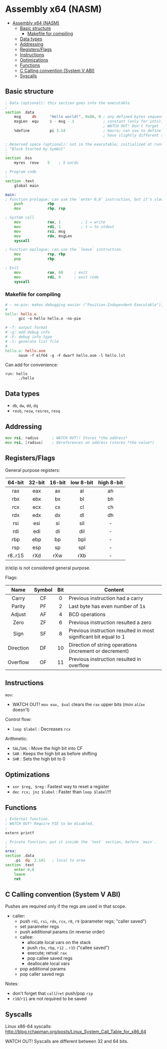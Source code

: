 # Assembly x64 (NASM)

- [Assembly x64 (NASM)](#assembly-x64-nasm)
  - [Basic structure](#basic-structure)
    - [Makefile for compiling](#makefile-for-compiling)
  - [Data types](#data-types)
  - [Addressing](#addressing)
  - [Registers/Flags](#registersflags)
  - [Instructions](#instructions)
  - [Optimizations](#optimizations)
  - [Functions](#functions)
  - [C Calling convention (System V ABI)](#c-calling-convention-system-v-abi)
  - [Syscalls](#syscalls)

## Basic structure

```asm
; Data (optional): this section goes into the executable
;
section .data
    msg     db      "Hello world!", 0x0A, 0 ; any defined bytes sequence is called a "string"
    msgLen  equ     $ - msg - 1             ; constant (only for ints); `$` is the current address
                                            ; WATCH OUT! Don't forget `-1` (terminator) when printing a string
    %define         pi 3.14                 ; macro; can use to define non-int pseudo-constants (but they
                                            ; have slightly different semantics)

; Reserved space (optional): not in the executable; initialized at runtime with 0s
; "Block Started by Symbol"
;
section .bss
    myres  resw    5    ; 5 words

; Program code
;
section .text
    global main

main:
; Function prologue; can use the `enter 0,0` instruction, but it's slower.
    push           rbp
    mov            rbp, rsp

; System call
    mov            rax, 1         ; 1 = write
    mov            rdi, 1         ; 1 = to stdout
    mov            rsi, msg
    mov            rdx, msgLen
    syscall

; Function epilogue; can use the `leave` instruction.
    mov            rsp, rbp
    pop            rbp

; Exit
    mov            rax, 60     ; exit
    mov            rdi, 0      ; exit code
    syscall
```

### Makefile for compiling

```makefile
# - no-pie: makes debugging easier ("Position-Independent Executable"), and allows external functions.
#
hello: hello.o
      gcc -o hello hello.o -no-pie

# -f: output format
# -g: add debug info
# -F: debug info type
# -l: generate list file
#
hello.o: hello.asm
      nasm -f elf64 -g -F dwarf hello.asm -l hello.lst
```

Can add for convenience:

```
run: hello
      ./hello
```

## Data types

- `db`, `dw`, `dd`, `dq`
- `resb`, `resw`, `resres`, `resq`

## Addressing

```asm
mov rsi, radius      ; WATCH OUT!! Stores *the address*
mov rsi, [radius]    ; Dereferences an address (stores *the value*)
```

## Registers/Flags

General purpose registers:

| 64-bit  | 32-bit | 16-bit | low  8-bit | high 8-bit |
| :-----: | :----: | :----: | :--------: | :--------: |
|   rax   |  eax   |   ax   |     al     |     ah     |
|   rbx   |  ebx   |   bx   |     bl     |     bh     |
|   rcx   |  ecx   |   cx   |     cl     |     ch     |
|   rdx   |  edx   |   dx   |     dl     |     dh     |
|   rsi   |  esi   |   si   |    sil     |     -      |
|   rdi   |  edi   |   di   |    dil     |     -      |
|   rbp   |  ebp   |   bp   |    bpl     |     -      |
|   rsp   |  esp   |   sp   |    spl     |     -      |
| r8..r15 |  rXd   |  rXw   |    rXb     |     -      |

(r/e)ip is not considered general purpose.

Flags:

|   Name    | Symbol |  Bit  | Content                                                          |
| :-------: | :----: | :---: | ---------------------------------------------------------------- |
|   Carry   |   CF   |   0   | Previous instruction had a carry                                 |
|  Parity   |   PF   |   2   | Last byte has even number of 1s                                  |
|  Adjust   |   AF   |   4   | BCD operations                                                   |
|   Zero    |   ZF   |   6   | Previous instruction resulted a zero                             |
|   Sign    |   SF   |   8   | Previous instruction resulted in most significant bit equal to 1 |
| Direction |   DF   |  10   | Direction of string operations (increment or decrement)          |
| Overflow  |   OF   |  11   | Previous instruction resulted in overflow                        |

## Instructions

`mov`:

- WATCH OUT! `mov eax, $val` clears the `rax` upper bits (mov `al`/`ax` doesn't)

Control flow:

- `loop $label` : Decreases `rcx`

Arithmetic:

- `SAL`/`SHL` : Move the high bit into CF
- `SAR`       : Keeps the high bit as before shifting
- `SHR`       : Sets the high bit to 0

## Optimizations

- `xor $reg, $reg`      : Fastest way to reset a register
- `dec rcx; jnz $label` : Faster than `loop $label`!!!

## Functions

```asm
; External function.
; WATCH OUT! Require PIE to be disabled.
;
extern printf

; Private function; put it inside the `text` section, before `main`.
;
area:
section .data
    .pi  dq  3.141   ; local to area
section .text
    enter 0,0
    leave
    ret
```

## C Calling convention (System V ABI)

Pushes are required only if the regs are used in that scope.

- caller:
  - push `rdi`, `rsi`, `rdx`, `rcx`, `r8`, `r9` (parameter regs; "caller saved")
  - set parameter regs
  - push additional params (in reverse order)
  - callee:
    - allocate local vars on the stack
    - push `rbx`, `rbp`, `r12` .. `r15` ("callee saved")
    - execute; retval: `rax`
    - pop callee saved regs
    - deallocate local vars
  - pop additional params
  - pop caller saved regs

Notes:

- don't forget that `call`/`ret` push/pop `rip`
- `r10`/`r11` are not required to be saved

## Syscalls

Linux x86-64 syscalls: http://blog.rchapman.org/posts/Linux_System_Call_Table_for_x86_64

WATCH OUT! Syscalls are different between 32 and 64 bits.
